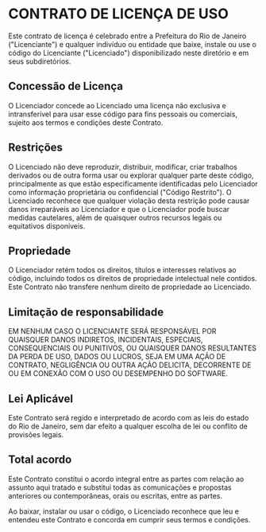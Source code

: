 # CONTRATO DE LICENÇA DE USO

Este contrato de licença é celebrado entre a Prefeitura do Rio de Janeiro ("Licenciante") e qualquer indivíduo ou entidade que baixe, instale ou use o código do Licenciante ("Licenciado") disponibilizado neste diretório e em seus subdiretórios.

## Concessão de Licença

O Licenciador concede ao Licenciado uma licença não exclusiva e intransferível para usar esse código para fins pessoais ou comerciais, sujeito aos termos e condições deste Contrato.

## Restrições

O Licenciado não deve reproduzir, distribuir, modificar, criar trabalhos derivados ou de outra forma usar ou explorar qualquer parte deste código, principalmente as que estão especificamente identificadas pelo Licenciador como informação proprietária ou confidencial ("Código Restrito"). O Licenciado reconhece que qualquer violação desta restrição pode causar danos irreparáveis ​​ao Licenciador e que o Licenciador pode buscar medidas cautelares, além de quaisquer outros recursos legais ou equitativos disponíveis.

## Propriedade

O Licenciador retém todos os direitos, títulos e interesses relativos ao código, incluindo todos os direitos de propriedade intelectual nele contidos. Este Contrato não transfere nenhum direito de propriedade ao Licenciado.

## Limitação de responsabilidade

EM NENHUM CASO O LICENCIANTE SERÁ RESPONSÁVEL POR QUAISQUER DANOS INDIRETOS, INCIDENTAIS, ESPECIAIS, CONSEQUENCIAIS OU PUNITIVOS, OU QUAISQUER DANOS RESULTANTES DA PERDA DE USO, DADOS OU LUCROS, SEJA EM UMA AÇÃO DE CONTRATO, NEGLIGÊNCIA OU OUTRA AÇÃO DELICITA, DECORRENTE DE OU EM CONEXÃO COM O USO OU DESEMPENHO DO SOFTWARE.

## Lei Aplicável

Este Contrato será regido e interpretado de acordo com as leis do estado do Rio de Janeiro, sem dar efeito a qualquer escolha de lei ou conflito de provisões legais.

## Total acordo

Este Contrato constitui o acordo integral entre as partes com relação ao assunto aqui tratado e substitui todas as comunicações e propostas anteriores ou contemporâneas, orais ou escritas, entre as partes.


Ao baixar, instalar ou usar o código, o Licenciado reconhece que leu e entendeu este Contrato e concorda em cumprir seus termos e condições.
